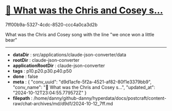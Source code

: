 # [💬 What was the Chris and Cosey s...](https://claude.ai/chat/d9d1acfe-5f2a-4521-af82-80f1e3379bb9)

7ff00b9a-5327-4cdc-8520-ccc4a0ca3d2b

What was the Chris and Cosey song with the line "we once won a little bear"

---

* **dataDir** : src/applications/claude-json-converter/data
* **rootDir** : claude-json-converter
* **applicationRootDir** : claude-json-converter
* **tags** : p10.p20.p30.p40.p50
* **done** : false
* **meta** : {
  "conv_uuid": "d9d1acfe-5f2a-4521-af82-80f1e3379bb9",
  "conv_name": "💬 What was the Chris and Cosey s...",
  "updated_at": "2024-10-12T23:04:55.779572Z"
}
* **filepath** : /home/danny/github-danny/hyperdata/docs/postcraft/content-raw/chat-archives/md/d9d1/2024-10-12_7ff.md